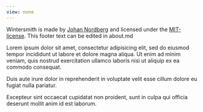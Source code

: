 ```yaml
---
view: none
---
```


Wintersmith is made by [Johan Nordberg][1] and licensed under the [MIT-license][2].
This footer text can be edited in about.md

Lorem ipsum dolor sit amet, consectetur adipisicing elit, sed do eiusmod
tempor incididunt ut labore et dolore magna aliqua. Ut enim ad minim veniam,
quis nostrud exercitation ullamco laboris nisi ut aliquip ex ea commodo
consequat.

Duis aute irure dolor in reprehenderit in voluptate velit esse cillum
dolore eu fugiat nulla pariatur.

Excepteur sint occaecat cupidatat non proident, sunt in culpa qui officia
deserunt mollit anim id est laborum.


[1]: http://johan-nordberg.com
[2]: http://opensource.org/licenses/MIT
